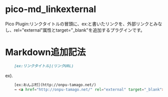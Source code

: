 # pico-md_linkexternal
Pico Plugin:リンクタイトルの冒頭に、ex:と書いたリンクを、外部リンクとみなし、rel="external"属性とtarget="_blank"を追加するプラグインです。

# Markdown追加記法

```markdown
    [ex:リンクタイトル](リンクURL)
```
ex).

```html
    [ex:おんぷ村](http://onpu-tamago.net/)
    → <a href="http://onpu-tamago.net/" rel="external" target="_blank">おんぷ村</a>
```
